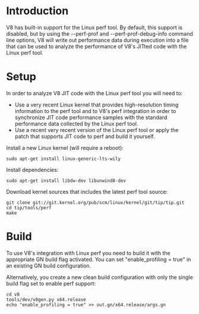 # Introduction

V8 has built-in support for the Linux perf tool. By default, this support is disabled, but by using the --perf-prof and --perf-prof-debug-info command line options, V8 will write out performance data during execution into a file that can be used to analyze the performance of V8's JITted code with the Linux perf tool.

# Setup

In order to analyze V8 JIT code with the Linux perf tool you will need to:
- Use a very recent Linux kernel that provides high-resolution timing information to the perf tool and to V8's perf integration in order to synchronize JIT code performance samples with the standard performance data collected by the Linux perf tool.
- Use a recent very recent version of the Linux perf tool or apply the patch that supports JIT code to perf and build it yourself.

Install a new Linux kernel (will require a reboot):
```
sudo apt-get install linux-generic-lts-wily
```

Install dependencies:
```
sudo apt-get install libdw-dev libunwind8-dev
```

Download kernel sources that includes the latest perf tool source:
```
git clone git://git.kernel.org/pub/scm/linux/kernel/git/tip/tip.git
cd tip/tools/perf
make
```

# Build

To use V8's integration with Linux perf you need to build it with the appropriate GN build flag activated. You can set "enable_profiling = true" in an existing GN build configuration.

Alternatively, you create a new clean build configuration with only the single build flag set to enable perf support:
```
cd v8
tools/dev/v8gen.py x64.release
echo "enable_profiling = true" >> out.gn/x64.release/args.gn
```


